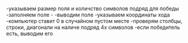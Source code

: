 -указываем размер поля и количство символов подряд для победы
-заполняем поле -
-выводим поле
-указываем координаты хода
-компьютер ставит 0 в случайном пустом месте
-проверям столбцы, строки, диагонали на наличе подряд 4х символов
-если победитель есть, выводим его
